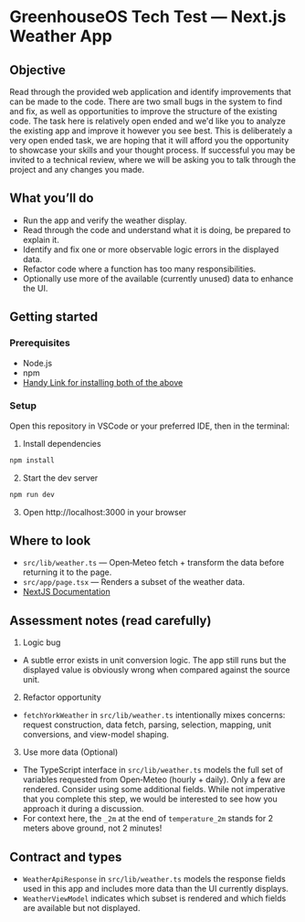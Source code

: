 # GreenhouseOS Tech Test — Next.js Weather App

## Objective

Read through the provided web application and identify improvements that can be made to the code. 
There are two small bugs in the system to find and fix, as well as opportunities to improve the structure of the existing code.
The task here is relatively open ended and we'd like you to analyze the existing app and improve it however you see best. 
This is deliberately a very open ended task, we are hoping that it will afford you the opportunity to showcase your skills and your thought process. If successful you may be invited to a technical review, where we will be asking you to talk through the project and any changes you made. 

## What you’ll do

- Run the app and verify the weather display.
- Read through the code and understand what it is doing, be prepared to explain it.
- Identify and fix one or more observable logic errors in the displayed data.
- Refactor code where a function has too many responsibilities.
- Optionally use more of the available (currently unused) data to enhance the UI.

## Getting started

### Prerequisites

- Node.js
- npm
- [Handy Link for installing both of the above](https://docs.npmjs.com/downloading-and-installing-node-js-and-npm)

### Setup

Open this repository in VSCode or your preferred IDE, then in the terminal:

1. Install dependencies

```bash
npm install
```

2. Start the dev server

```bash
npm run dev
```

3. Open http://localhost:3000 in your browser

## Where to look

- `src/lib/weather.ts` — Open‑Meteo fetch + transform the data before returning it to the page.
- `src/app/page.tsx` — Renders a subset of the weather data.
- [NextJS Documentation](https://nextjs.org/docs)

## Assessment notes (read carefully)

1. Logic bug

- A subtle error exists in unit conversion logic. The app still runs but the displayed value is obviously wrong when compared against the source unit.

2. Refactor opportunity

- `fetchYorkWeather` in `src/lib/weather.ts` intentionally mixes concerns: request construction, data fetch, parsing, selection, mapping, unit conversions, and view-model shaping.

3. Use more data (Optional)

- The TypeScript interface in `src/lib/weather.ts` models the full set of variables requested from Open‑Meteo (hourly + daily). Only a few are rendered. Consider using some additional fields. While not imperative that you complete this step, we would be interested to see how you approach it during a discussion.
- For context here, the `_2m` at the end of `temperature_2m` stands for 2 meters above ground, not 2 minutes! 

## Contract and types

- `WeatherApiResponse` in `src/lib/weather.ts` models the response fields used in this app and includes more data than the UI currently displays.
- `WeatherViewModel` indicates which subset is rendered and which fields are available but not displayed.
